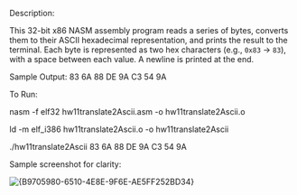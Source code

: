 Description:


This 32-bit x86 NASM assembly program reads a series of bytes, converts them to their ASCII hexadecimal representation, and prints the result to the terminal. 
Each byte is represented as two hex characters (e.g., `0x83` -> `83`), with a space between each value. A newline is printed at the end.


Sample Output:
83 6A 88 DE 9A C3 54 9A


To Run:

nasm -f elf32 hw11translate2Ascii.asm -o hw11translate2Ascii.o

ld -m elf_i386 hw11translate2Ascii.o -o hw11translate2Ascii

./hw11translate2Ascii
83 6A 88 DE 9A C3 54 9A


Sample screenshot for clarity:

![{B9705980-6510-4E8E-9F6E-AE5FF252BD34}](https://github.com/user-attachments/assets/4a41a144-5e7d-4e79-9f5a-5f9de7123f6c)


